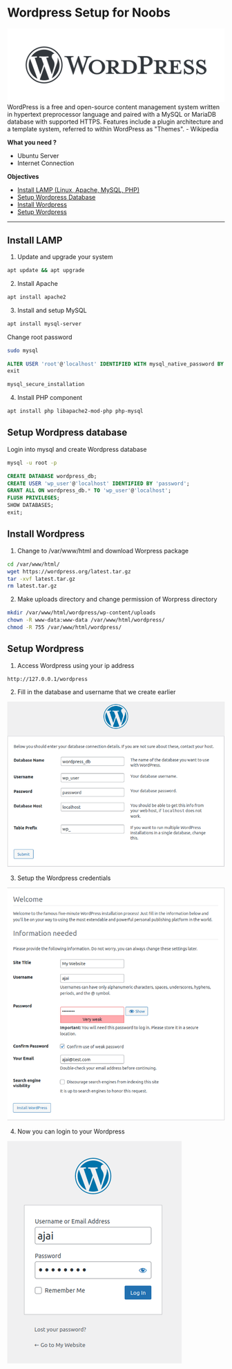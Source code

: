 # Wordpress Setup for Noobs
![Wordpress Logo](imgs/wordpress.png)
WordPress is a free and open-source content management system written in hypertext preprocessor language and paired with a MySQL or MariaDB database with supported HTTPS. Features include a plugin architecture and a template system, referred to within WordPress as "Themes". - Wikipedia

__What you need ?__
- Ubuntu Server
- Internet Connection

__Objectives__
- [Install LAMP (Linux, Apache, MySQL, PHP)](#install-lamp)
- [Setup Wordpress Database](#setup-wordpress-database)
- [Install Wordpress](#install-wordpress)
- [Setup Wordpress](#setup-wordpress)

***

## Install LAMP

1. Update and upgrade your system
```sh
apt update && apt upgrade
```

2. Install Apache
```sh
apt install apache2
```

3. Install and setup MySQL
```sh
apt install mysql-server
```

Change root password
```sh
sudo mysql
```
```sql
ALTER USER 'root'@'localhost' IDENTIFIED WITH mysql_native_password BY 'password'; 
exit 
```
```sh
mysql_secure_installation
```

4. Install PHP component
```sh
apt install php libapache2-mod-php php-mysql
```


## Setup Wordpress database

Login into mysql and create Wordpress database
```sh
mysql -u root -p 
```
```sql
CREATE DATABASE wordpress_db; 
CREATE USER 'wp_user'@'localhost' IDENTIFIED BY 'password'; 
GRANT ALL ON wordpress_db.* TO 'wp_user'@'localhost'; 
FLUSH PRIVILEGES; 
SHOW DATABASES;
exit;
```

## Install Wordpress

1. Change to /var/www/html and download Worpress package
```sh
cd /var/www/html/ 
wget https://wordpress.org/latest.tar.gz 
tar -xvf latest.tar.gz 
rm latest.tar.gz
```

2. Make uploads directory and change permission of Worpress directory
```sh
mkdir /var/www/html/wordpress/wp-content/uploads 
chown -R www-data:www-data /var/www/html/wordpress/ 
chmod -R 755 /var/www/html/wordpress/
```

## Setup Wordpress

1. Access Wordpress using your ip address
```
http://127.0.0.1/wordpress
```

2. Fill in the database and username that we create earlier

![setup1](imgs/wp_install.PNG)

3. Setup the Wordpress credentials

![setup2](imgs/install.PNG)

4. Now you can login to your Wordpress

![login](imgs/login.PNG)
